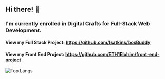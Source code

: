 ## Hi there! 👋

### I'm currently enrolled in Digital Crafts for Full-Stack Web Development. 

#### View my Full Stack Project: https://github.com/lsatkins/boxBuddy

#### View my Front End Project: https://github.com/ETH1Elohim/front-end-project

![Top Langs](https://github-readme-stats.vercel.app/api/top-langs/?username=ETH1Elohim&theme=tokyonight)
